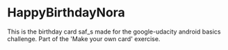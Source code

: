 # HappyBirthdayNora
This is the birthday card saf_s made for the google-udacity android basics challenge.
Part of the 'Make your own card' exercise.
